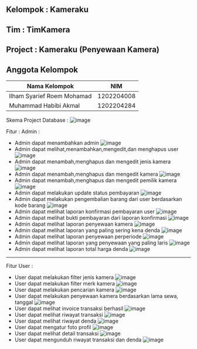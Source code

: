 ## Kelompok : Kameraku

## Tim : TimKamera

## Project : Kameraku (Penyewaan Kamera)

## Anggota Kelompok

Nama Kelompok  | NIM
------------- | -------------
Ilham Syarief Roem Mohamad  | 1202204008
Muhammad Habibi Akmal  | 1202204284

Skema Project Database :
![image](https://github.com/ilhamsyarief21/asessmentLSP/assets/115606564/1bef7a09-f406-443f-b294-f274ba998ac7)

Fitur :
Admin : 
- Admin dapat menambahkan admin
  ![image](https://github.com/ilhamsyarief21/asessmentLSP/assets/115606564/4e654870-60ed-419f-8088-47c354161777)
- Admin dapat melihat,menambahkan,mengedit,dan menghapus user
  ![image](https://github.com/ilhamsyarief21/asessmentLSP/assets/115606564/b8aaa933-c351-492c-bc23-848cb6b7217c)
- Admin dapat menambah,menghapus dan mengedit jenis kamera
  ![image](https://github.com/ilhamsyarief21/asessmentLSP/assets/115606564/bf97f294-951d-4ace-b47b-d23c2d9cb82d)
- Admin dapat menambah,menghapus dan mengedit kamera
  ![image](https://github.com/ilhamsyarief21/asessmentLSP/assets/115606564/a49d7f20-3a47-48d1-b516-2fb58c1a57cd)
- Admin dapat menambah,menghapus dan mengedit pemilik kamera
  ![image](https://github.com/ilhamsyarief21/asessmentLSP/assets/115606564/b4421018-6f35-47fd-9203-2cd79fa5604b)
- Admin dapat melakukan update status pembayaran
  ![image](https://github.com/ilhamsyarief21/asessmentLSP/assets/115606564/4221ca71-148b-404e-b77a-1adbd466874c)
- Admin dapat melakukan pengembalian barang dari user berdasarkan kode barang
  ![image](https://github.com/ilhamsyarief21/asessmentLSP/assets/115606564/ad9b60a2-1553-435c-b85c-3501e1954166)
- Admin dapat melihat laporan konfirmasi pembayaran user
  ![image](https://github.com/ilhamsyarief21/asessmentLSP/assets/115606564/a9830ded-2a10-4d06-969f-29330f21f812)
- Admin dapat melihat bukti pembayaran dari laporan konfirmasi
  ![image](https://github.com/ilhamsyarief21/asessmentLSP/assets/115606564/9972d646-01b4-424f-9703-1d367673899d)
- Admin dapat melihat laporan penyewaan kamera
  ![image](https://github.com/ilhamsyarief21/asessmentLSP/assets/115606564/64467f1b-f281-4692-ac9a-81551ba984bb)
- Admin dapat melihat laporan yang paling sering kena denda
  ![image](https://github.com/ilhamsyarief21/asessmentLSP/assets/115606564/91f66d93-60b9-4834-b617-d6c1447d7713)
- Admin dapat melihat laporan penyewaan perperiode
  ![image](https://github.com/ilhamsyarief21/asessmentLSP/assets/115606564/01d845b2-5e9f-4808-8d7d-73d5f3ad283b)
- Admin dapat melihat laporan yang penyewaan yang paling laris
  ![image](https://github.com/ilhamsyarief21/asessmentLSP/assets/115606564/e7b6a662-8179-49c4-b3d4-d0dfa784f1b6)
- Admin dapat melihat laporan total harga denda
  ![image](https://github.com/ilhamsyarief21/asessmentLSP/assets/115606564/da19a47a-3d9d-4a5f-9c0d-d005f567c800)
----------------------------------------------------------------------------------
 Fitur User :
- User dapat melakukan filter jenis kamera
  ![image](https://github.com/ilhamsyarief21/asessmentLSP/assets/115606564/c99aad49-296e-4bb7-a95b-75e2f97a8b06)
- User dapat melakukan filter merk kamera
  ![image](https://github.com/ilhamsyarief21/asessmentLSP/assets/115606564/bfa15a78-1ea4-403a-8304-578e0322aa21)
- User dapat melakukan pencarian kamera
  ![image](https://github.com/ilhamsyarief21/asessmentLSP/assets/115606564/73101fe9-769c-4656-b3f0-0a9f206e1332)
- User dapat melakukan penyewaan kamera berdasarkan lama sewa, tanggal
  ![image](https://github.com/ilhamsyarief21/asessmentLSP/assets/115606564/35894970-d786-4640-b30d-31066febce2d)
- User dapat melihat invoice transaksi berhasil
  ![image](https://github.com/ilhamsyarief21/asessmentLSP/assets/115606564/33c3d7cb-c65e-4d0d-95cc-33ddf16e4b33)
- User dapat melihat riwayat transaksi
  ![image](https://github.com/ilhamsyarief21/asessmentLSP/assets/115606564/6ecf8fa0-0bef-44d9-8071-8134d6ff8f81)
- User dapat melihat riwayat denda
  ![image](https://github.com/ilhamsyarief21/asessmentLSP/assets/115606564/aaef084d-b6ab-4da1-8c09-5659d5808d54)
- User dapat mengatur foto profil
  ![image](https://github.com/ilhamsyarief21/asessmentLSP/assets/115606564/903b3eda-e2a8-4416-ac33-767d869e7449)
- User dapat melihat detail transaksi
  ![image](https://github.com/ilhamsyarief21/asessmentLSP/assets/115606564/8fe2baae-6c90-43a1-8c43-6206b053792b)
- User dapat mengunduh riwayat transaksi dan denda
  ![image](https://github.com/ilhamsyarief21/asessmentLSP/assets/115606564/2b56da86-9caa-4140-a442-619952c9ab22)

